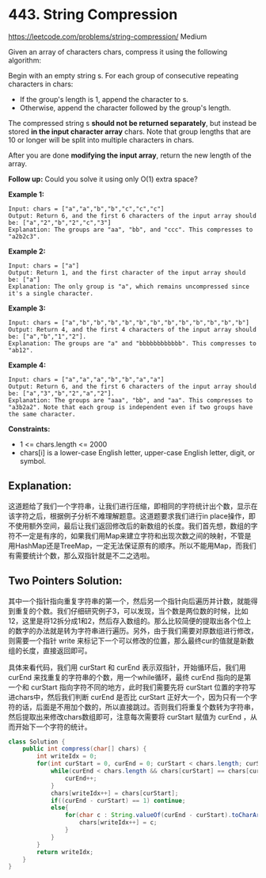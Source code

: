 # 443. String Compression
<https://leetcode.com/problems/string-compression/>
Medium

Given an array of characters chars, compress it using the following algorithm:

Begin with an empty string s. For each group of consecutive repeating characters in chars:

* If the group's length is 1, append the character to s.
* Otherwise, append the character followed by the group's length.

The compressed string s **should not be returned separately**, but instead be stored **in the input character array** chars. Note that group lengths that are 10 or longer will be split into multiple characters in chars.

After you are done **modifying the input array**, return the new length of the array.

 
**Follow up:**
Could you solve it using only O(1) extra space?

 

**Example 1:**

    Input: chars = ["a","a","b","b","c","c","c"]
    Output: Return 6, and the first 6 characters of the input array should be: ["a","2","b","2","c","3"]
    Explanation: The groups are "aa", "bb", and "ccc". This compresses to "a2b2c3".

**Example 2:**

    Input: chars = ["a"]
    Output: Return 1, and the first character of the input array should be: ["a"]
    Explanation: The only group is "a", which remains uncompressed since it's a single character.

**Example 3:**

    Input: chars = ["a","b","b","b","b","b","b","b","b","b","b","b","b"]
    Output: Return 4, and the first 4 characters of the input array should be: ["a","b","1","2"].
    Explanation: The groups are "a" and "bbbbbbbbbbbb". This compresses to "ab12".

**Example 4:**

    Input: chars = ["a","a","a","b","b","a","a"]
    Output: Return 6, and the first 6 characters of the input array should be: ["a","3","b","2","a","2"].
    Explanation: The groups are "aaa", "bb", and "aa". This compresses to "a3b2a2". Note that each group is independent even if two groups have the same character.
 

**Constraints:**

* 1 <= chars.length <= 2000
* chars[i] is a lower-case English letter, upper-case English letter, digit, or symbol.

## Explanation:
这道题给了我们一个字符串，让我们进行压缩，即相同的字符统计出个数，显示在该字符之后，根据例子分析不难理解题意。这道题要求我们进行in place操作，即不使用额外空间，最后让我们返回修改后的新数组的长度。我们首先想，数组的字符不一定是有序的，如果我们用Map来建立字符和出现次数之间的映射，不管是用HashMap还是TreeMap，一定无法保证原有的顺序。所以不能用Map，而我们有需要统计个数，那么双指针就是不二之选啦。


## Two Pointers Solution: 
其中一个指针指向重复字符串的第一个，然后另一个指针向后遍历并计数，就能得到重复的个数。我们仔细研究例子3，可以发现，当个数是两位数的时候，比如12，这里是将12拆分成1和2，然后存入数组的。那么比较简便的提取出各个位上的数字的办法就是转为字符串进行遍历。另外，由于我们需要对原数组进行修改，则需要一个指针 write 来标记下一个可以修改的位置，那么最终cur的值就是新数组的长度，直接返回即可。

具体来看代码，我们用 curStart 和 curEnd 表示双指针，开始循环后，我们用 curEnd 来找重复的字符串的个数，用一个while循环，最终 curEnd 指向的是第一个和 curStart 指向字符不同的地方，此时我们需要先将 curStart 位置的字符写进chars中，然后我们判断 curEnd 是否比 curStart 正好大一个，因为只有一个字符的话，后面是不用加个数的，所以直接跳过。否则我们将重复个数转为字符串，然后提取出来修改chars数组即可，注意每次需要将 curStart 赋值为 curEnd ，从而开始下一个字符的统计。

```java
class Solution {
    public int compress(char[] chars) {
        int writeIdx = 0;
        for(int curStart = 0, curEnd = 0; curStart < chars.length; curStart = curEnd){
            while(curEnd < chars.length && chars[curStart] == chars[curEnd]){
                curEnd++;
            }
            chars[writeIdx++] = chars[curStart];
            if((curEnd - curStart) == 1) continue;
            else{
                for(char c : String.valueOf(curEnd - curStart).toCharArray()){
                    chars[writeIdx++] = c;
                }
            }
        }
        return writeIdx;
    }
}
```